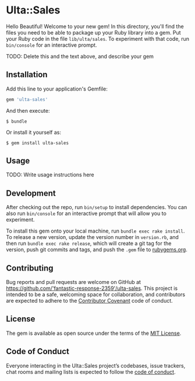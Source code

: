 # Ulta::Sales

Hello Beautiful! 
Welcome to your new gem! In this directory, you'll find the files you need to be able to package up your Ruby library into a gem. Put your Ruby code in the file `lib/ulta/sales`. To experiment with that code, run `bin/console` for an interactive prompt.

TODO: Delete this and the text above, and describe your gem

## Installation

Add this line to your application's Gemfile:

```ruby
gem 'ulta-sales'
```

And then execute:

    $ bundle

Or install it yourself as:

    $ gem install ulta-sales

## Usage

TODO: Write usage instructions here

## Development

After checking out the repo, run `bin/setup` to install dependencies. You can also run `bin/console` for an interactive prompt that will allow you to experiment.

To install this gem onto your local machine, run `bundle exec rake install`. To release a new version, update the version number in `version.rb`, and then run `bundle exec rake release`, which will create a git tag for the version, push git commits and tags, and push the `.gem` file to [rubygems.org](https://rubygems.org).

## Contributing

Bug reports and pull requests are welcome on GitHub at https://github.com/'fantastic-response-2359'/ulta-sales. This project is intended to be a safe, welcoming space for collaboration, and contributors are expected to adhere to the [Contributor Covenant](http://contributor-covenant.org) code of conduct.

## License

The gem is available as open source under the terms of the [MIT License](https://opensource.org/licenses/MIT).

## Code of Conduct

Everyone interacting in the Ulta::Sales project’s codebases, issue trackers, chat rooms and mailing lists is expected to follow the [code of conduct](https://github.com/'fantastic-response-2359'/ulta-sales/blob/master/CODE_OF_CONDUCT.md).
